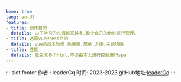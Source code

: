 ```yaml
---
home: true
lang: en-US
features:
- title: 创作目的
  details: 由于学习的东西越来越多,缺少自己的地址进行管理。
- title: 选择vuePress目的
  details: vue的成本较低,热更新,简单,方便,主题切换
- title: 性能
  details: 能生成多个html,不必由本人进行控制进行spa
---
```

::: slot footer
作者 : leaderGq  时间: 2023-2023  gitHub地址:[leaderGq](https://github.com/Leadgq)
:::
